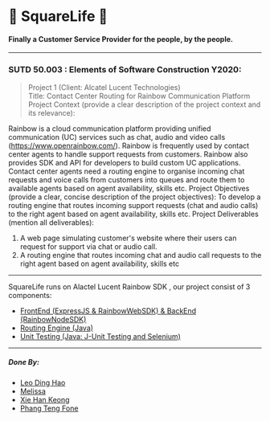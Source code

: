 # 🔲 SquareLife 🔲
#### Finally a Customer Service Provider for the people, by the people.
------
### SUTD 50.003 : Elements of Software Construction Y2020: 
> Project 1 (Client: Alcatel Lucent Technologies)  
> Title: Contact Center Routing for Rainbow Communication Platform  
> Project Context (provide a clear description of the project context and its relevance):

Rainbow is a cloud communication platform providing unified communication (UC) services such as chat, audio and video calls (https://www.openrainbow.com/). Rainbow is frequently used by contact center agents to handle support requests from customers. Rainbow also provides SDK and API for developers to build custom UC applications. Contact center agents need a routing engine to organise incoming chat requests and voice calls from customers into queues and route them to available agents based on agent availability, skills etc. Project	 Objectives	 (provide	 a	 clear,	 concise	 description	 of	 the project objectives): To develop a routing engine that routes incoming support requests (chat and audio calls) to the right agent based on agent availability, skills etc. Project	Deliverables (mention all deliverables): 
1. A web page simulating customer's website where their users can request for
support via chat or audio call.
2. A routing engine that routes incoming chat and audio call requests to the right
agent based on agent availability, skills etc
------
SquareLife runs on Alactel Lucent Rainbow SDK , our project consist of 3 components:
- [FrontEnd (ExpressJS & RainbowWebSDK) & BackEnd (RainbowNodeSDK)](/FrontEnd)
- [Routing Engine (Java)](https://github.com/han-keong/routingengine)
- [Unit Testing (Java: J-Unit Testing and Selenium)](/SquareLifeTest)
------
##### Done By:
- [Leo Ding Hao](https://github.com/leo-dh)
- [Melissa](https://github.com/Melissaa12)
- [Xie Han Keong](https://github.com/han-keong)
- [Phang Teng Fone](https://github.com/tengfone)
